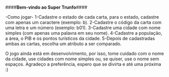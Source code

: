 ####****Bem-vindo ao Super Trunfo****####

-Como jogar-
1-Cadastre o estado de cada carta, para o estado, cadastre com apenas um caractere (exemplo: b).
2-Cadastre o código da carta com uma letra e um número (exemplo: b01).
3-Cadastre uma cidade com nome simples (com apenas uma palavra em seu nome).
4-Cadastre a população, a área, o PIB e os pontos turísticos da cidade.
5-Depois de cadastradas ambas as cartas, escolha um atributo a ser comparado.

O jogo ainda está em desenvolvimento, por isso, tome cuidado com o nome da cidade, use cidades com nome simples ou, se quiser, use o nome sem espaços.
Agradeço a preferência, espero que se divirta e até uma próxima :)
